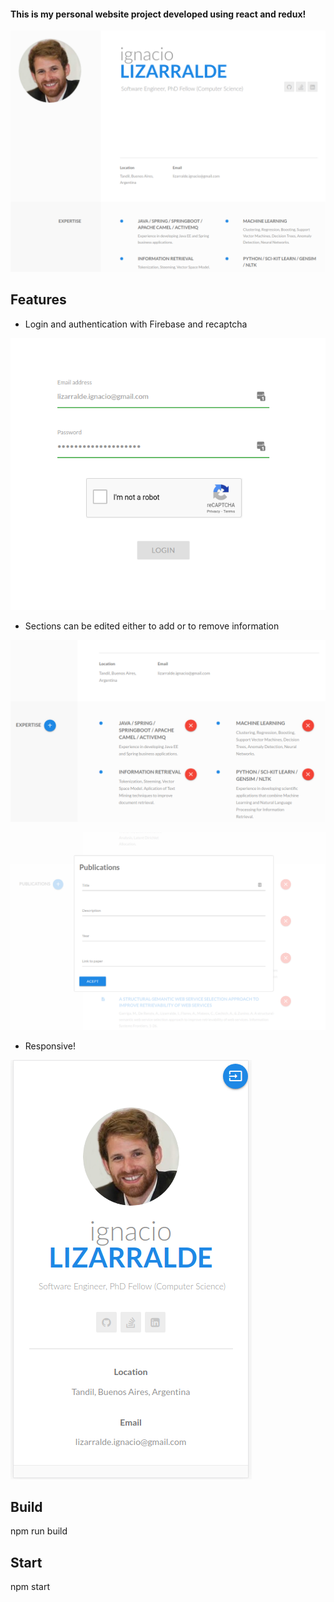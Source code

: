 
#### This is my personal website project developed using react and redux!

![image](https://github.com/lizarraldeignacio/personal-website/blob/master/img/main.png)

## Features

* Login and authentication with Firebase and recaptcha


![image](https://github.com/lizarraldeignacio/personal-website/blob/master/img/login.png)


* Sections can be edited either to add or to remove information


![image](https://github.com/lizarraldeignacio/personal-website/blob/master/img/edit.png)


![image](https://github.com/lizarraldeignacio/personal-website/blob/master/img/edit-form.png)


* Responsive!


![image](https://github.com/lizarraldeignacio/personal-website/blob/master/img/mobile.png)


## Build

npm run build

## Start

npm start